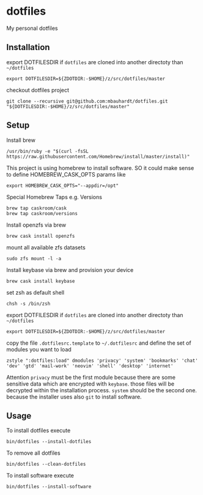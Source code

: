 # dotfiles
My personal dotfiles

## Installation

export DOTFILESDIR if `dotfiles` are cloned into another directoty than `~/dotfiles`

    export DOTFILESDIR=${ZDOTDIR:-$HOME}/z/src/dotfiles/master

checkout dotfiles project

    git clone --recursive git@github.com:mbauhardt/dotfiles.git "${DOTFILESDIR:-$HOME}/z/src/dotfiles/master"

## Setup
Install brew

    /usr/bin/ruby -e "$(curl -fsSL https://raw.githubusercontent.com/Homebrew/install/master/install)"

This project is using homebrew to install software. SO it could make sense to define HOMEBREW_CASK_OPTS params like

    export HOMEBREW_CASK_OPTS="--appdir=/opt"

Special Homebrew Taps e.g. Versions

    brew tap caskroom/cask
    brew tap caskroom/versions

Install openzfs via brew 

    brew cask install openzfs

mount all available zfs datasets

    sudo zfs mount -l -a

Install keybase via brew and provision your device

    brew cask install keybase

set zsh as default shell

    chsh -s /bin/zsh

export DOTFILESDIR if `dotfiles` are cloned into another directoty than `~/dotfiles`

    export DOTFILESDIR=${ZDOTDIR:-$HOME}/z/src/dotfiles/master

copy the file `.dotfilesrc.template` to `~/.dotfilesrc` and define the set of modules you want to load 

    zstyle ":dotfiles:load" dmodules 'privacy' 'system' 'bookmarks' 'chat' 'dev' 'gtd' 'mail-work' 'neovim' 'shell' 'desktop' 'internet' 

Attention `privacy` must be the first module because there are some sensitive data which are encrypted with `keybase`. those files will be decrypted within the installation process.
`system` should be the second one. because the installer uses also `git` to install software. 

## Usage

To install dotfiles execute

    bin/dotfiles --install-dotfiles

To remove all dotfiles

    bin/dotfiles --clean-dotfiles

To install software execute

    bin/dotfiles --install-software

